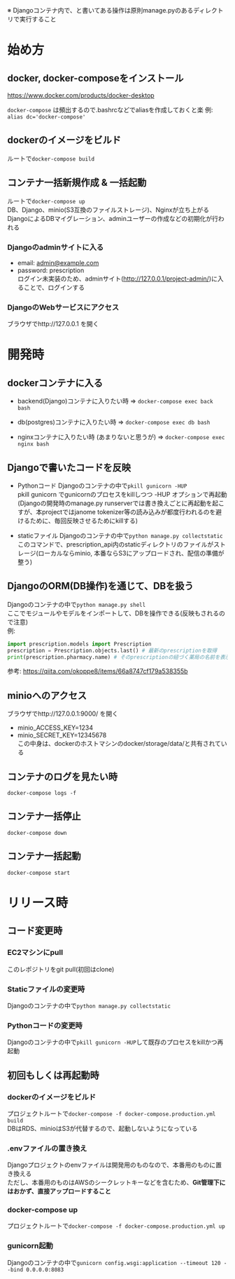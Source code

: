 ※ Djangoコンテナ内で、と書いてある操作は原則manage.pyのあるディレクトリで実行すること

# 始め方
## docker, docker-composeをインストール
https://www.docker.com/products/docker-desktop

`docker-compose` は頻出するので.bashrcなどでaliasを作成しておくと楽
例: `alias dc='docker-compose'`

## dockerのイメージをビルド
ルートで`docker-compose build`

## コンテナ一括新規作成 & 一括起動
ルートで`docker-compose up`  
DB、Django、minio(S3互換のファイルストレージ)、Nginxが立ち上がる  
DjangoによるDBマイグレーション、adminユーザーの作成などの初期化が行われる  

### Djangoのadminサイトに入る
- email: admin@example.com
- password: prescription  
ログイン未実装のため、adminサイト(http://127.0.0.1/project-admin/)に入ることで、ログインする

### DjangoのWebサービスにアクセス
ブラウザでhttp://127.0.0.1 を開く


# 開発時

## dockerコンテナに入る

- backend(Django)コンテナに入りたい時 
=> `docker-compose exec back bash`

- db(postgres)コンテナに入りたい時 
=> `docker-compose exec db bash`

- nginxコンテナに入りたい時 (あまりないと思うが)
=> `docker-compose exec nginx bash`


## Djangoで書いたコードを反映
- Pythonコード
Djangoのコンテナの中で`pkill gunicorn -HUP`  
pkill gunicorn でgunicornのプロセスをkillしつつ -HUP オプションで再起動  
(Djangoの開発時のmanage.py runserverでは書き換えごとに再起動を起こすが、本projectではjanome tokenizer等の読み込みが都度行われるのを避けるために、毎回反映させるためにkillする)

- staticファイル
Djangoのコンテナの中で`python manage.py collectstatic`  
このコマンドで、prescription_api内のstaticディレクトリのファイルがストレージ(ローカルならminio, 本番ならS3にアップロードされ、配信の準備が整う)

## DjangoのORM(DB操作)を通じて、DBを扱う
Djangoのコンテナの中で`python manage.py shell`  
ここでモジュールやモデルをインポートして、DBを操作できる(反映もされるので注意)  
例: 
```python
import prescription.models import Prescription
prescription = Prescription.objects.last() # 最新のprescriptionを取得
print(prescription.pharmacy.name) # そのprescriptionの紐づく薬局の名前を表示
```
参考: https://qiita.com/okoppe8/items/66a8747cf179a538355b

## minioへのアクセス
ブラウザでhttp://127.0.0.1:9000/ を開く
- minio_ACCESS_KEY=1234
- minio_SECRET_KEY=12345678  
この中身は、dockerのホストマシンのdocker/storage/data/と共有されている

## コンテナのログを見たい時
`docker-compose logs -f`

## コンテナ一括停止
`docker-compose down`

## コンテナ一括起動
`docker-compose start`


# リリース時

## コード変更時

### EC2マシンにpull
このレポジトリをgit pull(初回はclone)

### Staticファイルの変更時
Djangoのコンテナの中で`python manage.py collectstatic`

### Pythonコードの変更時
Djangoのコンテナの中で`pkill gunicorn -HUP`して既存のプロセスをkillかつ再起動


## 初回もしくは再起動時

### dockerのイメージをビルド
プロジェクトルートで`docker-compose -f docker-compose.production.yml build`  
DBはRDS、minioはS3が代替するので、起動しないようになっている

### .envファイルの置き換え
Djangoプロジェクトのenvファイルは開発用のものなので、本番用のものに置き換える  
ただし、本番用のものはAWSのシークレットキーなどを含むため、**Git管理下にはおかず、直接アップロードすること**

### docker-compose up
プロジェクトルートで`docker-compose -f docker-compose.production.yml up`

### gunicorn起動
Djangoのコンテナの中で`gunicorn config.wsgi:application --timeout 120 --bind 0.0.0.0:8083`

